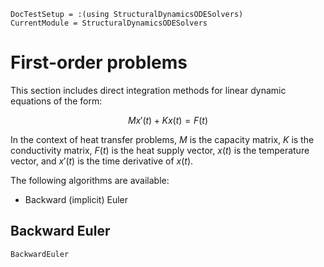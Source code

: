 ```@meta
DocTestSetup = :(using StructuralDynamicsODESolvers)
CurrentModule = StructuralDynamicsODESolvers
```

# First-order problems

This section includes direct integration methods for linear dynamic equations
of the form:

```math
    Mx'(t) + Kx(t) = F(t)
```
In the context of heat transfer problems,  $M$ is the capacity matrix, $K$ is
the conductivity matrix, $F(t)$ is the heat supply vector, $x(t)$ is the temperature
vector, and $x'(t)$ is the time derivative of $x(t)$.

The following algorithms are available:

- Backward (implicit) Euler

## Backward Euler

```@docs
BackwardEuler
```

